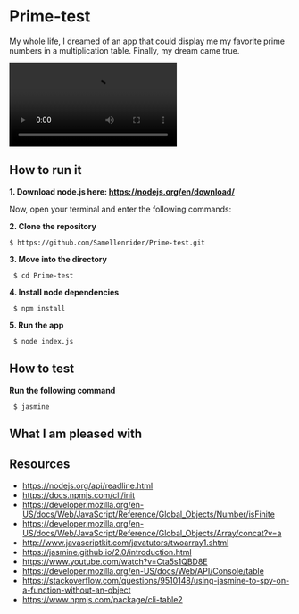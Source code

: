 # Prime-test

My whole life, I dreamed of an app that could display me my favorite prime numbers in a multiplication table.
Finally, my dream came true.

![Alt Text](https://github.com/Samellenrider/Prime-test/blob/master/demo.mov)

## How to run it 

**1. Download node.js here: https://nodejs.org/en/download/**

Now, open your terminal and enter the following commands:

**2. Clone the repository**
```
$ https://github.com/Samellenrider/Prime-test.git
``` 
**3. Move into the directory**
```
 $ cd Prime-test
```
**4. Install node dependencies**
```
 $ npm install
```
**5. Run the app**
```
 $ node index.js
```

## How to test

**Run the following command**

```
 $ jasmine
```

## What I am pleased with





## Resources

- https://nodejs.org/api/readline.html
- https://docs.npmjs.com/cli/init
- https://developer.mozilla.org/en-US/docs/Web/JavaScript/Reference/Global_Objects/Number/isFinite
- https://developer.mozilla.org/en-US/docs/Web/JavaScript/Reference/Global_Objects/Array/concat?v=a
- http://www.javascriptkit.com/javatutors/twoarray1.shtml
- https://jasmine.github.io/2.0/introduction.html
- https://www.youtube.com/watch?v=Cta5s1QBD8E
- https://developer.mozilla.org/en-US/docs/Web/API/Console/table
- https://stackoverflow.com/questions/9510148/using-jasmine-to-spy-on-a-function-without-an-object
- https://www.npmjs.com/package/cli-table2